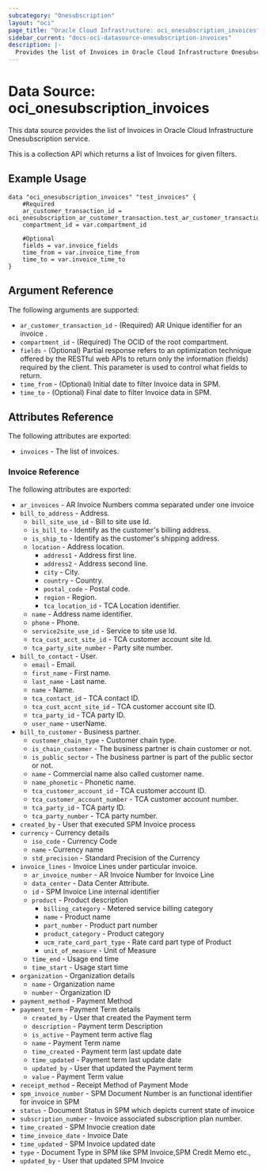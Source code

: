 ```yaml
---
subcategory: "Onesubscription"
layout: "oci"
page_title: "Oracle Cloud Infrastructure: oci_onesubscription_invoices"
sidebar_current: "docs-oci-datasource-onesubscription-invoices"
description: |-
  Provides the list of Invoices in Oracle Cloud Infrastructure Onesubscription service
---
```


# Data Source: oci_onesubscription_invoices
This data source provides the list of Invoices in Oracle Cloud Infrastructure Onesubscription service.

This is a collection API which returns a list of Invoices for given filters.


## Example Usage

```hcl
data "oci_onesubscription_invoices" "test_invoices" {
	#Required
	ar_customer_transaction_id = oci_onesubscription_ar_customer_transaction.test_ar_customer_transaction.id
	compartment_id = var.compartment_id

	#Optional
	fields = var.invoice_fields
	time_from = var.invoice_time_from
	time_to = var.invoice_time_to
}
```

## Argument Reference

The following arguments are supported:

* `ar_customer_transaction_id` - (Required) AR Unique identifier for an invoice .
* `compartment_id` - (Required) The OCID of the root compartment.
* `fields` - (Optional) Partial response refers to an optimization technique offered by the RESTful web APIs to return only the information  (fields) required by the client. This parameter is used to control what fields to return. 
* `time_from` - (Optional) Initial date to filter Invoice data in SPM. 
* `time_to` - (Optional) Final date to filter Invoice data in SPM. 


## Attributes Reference

The following attributes are exported:

* `invoices` - The list of invoices.

### Invoice Reference

The following attributes are exported:

* `ar_invoices` - AR Invoice Numbers comma separated under one invoice 
* `bill_to_address` - Address. 
	* `bill_site_use_id` - Bill to site use Id. 
	* `is_bill_to` - Identify as the customer's billing address. 
	* `is_ship_to` - Identify as the customer's shipping address. 
	* `location` - Address location. 
		* `address1` - Address first line. 
		* `address2` - Address second line. 
		* `city` - City. 
		* `country` - Country. 
		* `postal_code` - Postal code. 
		* `region` - Region. 
		* `tca_location_id` - TCA Location identifier. 
	* `name` - Address name identifier. 
	* `phone` - Phone. 
	* `service2site_use_id` - Service to site use Id. 
	* `tca_cust_acct_site_id` - TCA customer account site Id. 
	* `tca_party_site_number` - Party site number. 
* `bill_to_contact` - User. 
	* `email` - Email. 
	* `first_name` - First name. 
	* `last_name` - Last name. 
	* `name` - Name. 
	* `tca_contact_id` - TCA contact ID. 
	* `tca_cust_accnt_site_id` - TCA customer account site ID. 
	* `tca_party_id` - TCA party ID. 
	* `user_name` - userName. 
* `bill_to_customer` - Business partner. 
	* `customer_chain_type` - Customer chain type. 
	* `is_chain_customer` - The business partner is chain customer or not. 
	* `is_public_sector` - The business partner is part of the public sector or not. 
	* `name` - Commercial name also called customer name. 
	* `name_phonetic` - Phonetic name. 
	* `tca_customer_account_id` - TCA customer account ID. 
	* `tca_customer_account_number` - TCA customer account number. 
	* `tca_party_id` - TCA party ID. 
	* `tca_party_number` - TCA party number. 
* `created_by` - User that executed SPM Invoice process 
* `currency` - Currency details 
	* `iso_code` - Currency Code 
	* `name` - Currency name 
	* `std_precision` - Standard Precision of the Currency 
* `invoice_lines` - Invoice Lines under particular invoice. 
	* `ar_invoice_number` - AR Invoice Number for Invoice Line 
	* `data_center` - Data Center Attribute. 
	* `id` - SPM Invoice Line internal identifier 
	* `product` - Product description 
		* `billing_category` - Metered service billing category 
		* `name` - Product name 
		* `part_number` - Product part number 
		* `product_category` - Product category 
		* `ucm_rate_card_part_type` - Rate card part type of Product 
		* `unit_of_measure` - Unit of Measure 
	* `time_end` - Usage end time 
	* `time_start` - Usage start time 
* `organization` - Organization details 
	* `name` - Organization name 
	* `number` - Organization ID 
* `payment_method` - Payment Method 
* `payment_term` - Payment Term details 
	* `created_by` - User that created the Payment term 
	* `description` - Payment term Description 
	* `is_active` - Payment term active flag 
	* `name` - Payment Term name 
	* `time_created` - Payment term last update date 
	* `time_updated` - Payment term last update date 
	* `updated_by` - User that updated the Payment term 
	* `value` - Payment Term value 
* `receipt_method` - Receipt Method of Payment Mode 
* `spm_invoice_number` - SPM Document Number is an functional identifier for invoice in SPM 
* `status` - Document Status in SPM which depicts current state of invoice 
* `subscription_number` - Invoice associated subscription plan number. 
* `time_created` - SPM Invocie creation date 
* `time_invoice_date` - Invoice Date 
* `time_updated` - SPM Invoice updated date 
* `type` - Document Type in SPM like SPM Invoice,SPM Credit Memo etc., 
* `updated_by` - User that updated SPM Invoice 

